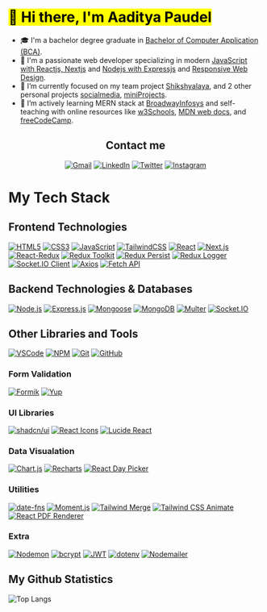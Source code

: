 # <Mark> 👋 Hi there, I'm Aaditya Paudel</mark>

- 🎓 I'm a bachelor degree graduate in <ins>Bachelor of Computer Application (BCA)</ins>.
- 🥰 I'm a passionate web developer specializing in modern <ins>JavaScript with Reactjs, Nextjs</ins> and <ins>Nodejs with Expressjs</ins> and <ins>Responsive Web Design</ins>.
- 🔭 I’m currently focused on my team project [Shikshyalaya](https://github.com/kaylinkhanal/sikshyalaya), and 2 other personal projects [socialmedia](https://github.com/adityaspaudel/miniProjects), [miniProjects](https://github.com/adityaspaudel/miniProjects).
- 🌱 I’m actively learning MERN stack at [BroadwayInfosys](https://broadwayinfosys.com/) and self-teaching with online resources like [w3Schools](https://www.w3schools.com/), [MDN web docs](https://developer.mozilla.org/en-US/docs/Learn), and [freeCodeCamp](https://www.freecodecamp.org/).

<div align="center">
  <h2>Contact me</h2>
  
  [![Gmail](https://img.shields.io/badge/Gmail-D14836?style=for-the-badge&logo=gmail&logoColor=white)](mailto:adityaspaudel@gmail.com)
  [![LinkedIn](https://img.shields.io/badge/LinkedIn-0A66C2?style=for-the-badge&logo=linkedin&logoColor=white)](https://www.linkedin.com/in/adityaspaudel/)
  [![Twitter](https://img.shields.io/badge/Twitter-%231DA1F2.svg?style=for-the-badge&logo=Twitter&logoColor=white)](https://twitter.com/Adityaspaudel)
  [![Instagram](https://img.shields.io/badge/Instagram-%23E4405F.svg?style=for-the-badge&logo=Instagram&logoColor=white)](https://instagram.com/adityas.paudel)
</div>

# My Tech Stack

## Frontend Technologies 

[![HTML5](https://img.shields.io/badge/HTML5-E34F26?style=for-the-badge&logo=html5&logoColor=white)](https://html.com/)
[![CSS3](https://img.shields.io/badge/CSS3-1572B6?style=for-the-badge&logo=css3&logoColor=white)](https://developer.mozilla.org/en-US/docs/Web/CSS)
[![JavaScript](https://img.shields.io/badge/JavaScript-F7DF1E?style=for-the-badge&logo=javascript&logoColor=black)](https://www.javascript.com/)
[![TailwindCSS](https://img.shields.io/badge/TailwindCSS-38B2AC?style=for-the-badge&logo=tailwind-css&logoColor=white)](https://tailwindcss.com/)
[![React](https://img.shields.io/badge/React-61DAFB?style=for-the-badge&logo=react&logoColor=black)](https://react.dev/)
[![Next.js](https://img.shields.io/badge/Next.js-000000?style=for-the-badge&logo=next.js&logoColor=white)](https://nextjs.org/)
[![React-Redux](https://img.shields.io/badge/React--Redux-764ABC?style=for-the-badge&logo=redux&logoColor=white)](https://react-redux.js.org/)
[![Redux Toolkit](https://img.shields.io/badge/Redux%20Toolkit-593D88?style=for-the-badge&logo=redux&logoColor=white)](https://redux-toolkit.js.org/)
[![Redux Persist](https://img.shields.io/badge/Redux_Persist-764ABC?style=for-the-badge&logo=redux&logoColor=white)](https://github.com/rt2zz/redux-persist)
[![Redux Logger](https://img.shields.io/badge/Redux_Logger-999999?style=for-the-badge&logo=redux&logoColor=white)](https://github.com/LogRocket/redux-logger)
[![Socket.IO Client](https://img.shields.io/badge/Socket.IO_Client-000000?style=for-the-badge&logo=socket.io&logoColor=white)](https://socket.io/docs/v4/client-api/)
[![Axios](https://img.shields.io/badge/Axios-5A29E4?style=for-the-badge&logo=axios&logoColor=white)](https://axios-http.com/)
[![Fetch API](https://img.shields.io/badge/Fetch_API-0096FF?style=for-the-badge&logo=web&logoColor=white)](https://developer.mozilla.org/en-US/docs/Web/API/Fetch_API)

## Backend Technologies & Databases

[![Node.js](https://img.shields.io/badge/Node.js-339933?style=for-the-badge&logo=nodedotjs&logoColor=white)](https://nodejs.org/)
[![Express.js](https://img.shields.io/badge/Express.js-000000?style=for-the-badge&logo=express&logoColor=white)](https://expressjs.com/)
[![Mongoose](https://img.shields.io/badge/Mongoose-880000?style=for-the-badge&logo=mongoose&logoColor=white)](https://mongoosejs.com/)
[![MongoDB](https://img.shields.io/badge/MongoDB-47A248?style=for-the-badge&logo=mongodb&logoColor=white)](https://www.mongodb.com/)
[![Multer](https://img.shields.io/badge/Multer-FF9900?style=for-the-badge&logo=express&logoColor=white)](https://github.com/expressjs/multer)
[![Socket.IO](https://img.shields.io/badge/Socket.IO-000000?style=for-the-badge&logo=socket.io&logoColor=white)](https://socket.io/docs/v4/server-api/)



## Other Libraries and Tools

[![VSCode](https://img.shields.io/badge/VSCode-007ACC?style=for-the-badge&logo=visual-studio-code&logoColor=white)](https://code.visualstudio.com/)
[![NPM](https://img.shields.io/badge/NPM-CB3837?style=for-the-badge&logo=npm&logoColor=white)](https://www.npmjs.com/)
[![Git](https://img.shields.io/badge/Git-F05032?style=for-the-badge&logo=git&logoColor=white)](https://git-scm.com/)
[![GitHub](https://img.shields.io/badge/GitHub-181717?style=for-the-badge&logo=github&logoColor=white)](https://github.com/)

### Form Validation
[![Formik](https://img.shields.io/badge/Formik-2C8EBB?style=for-the-badge&logo=formik&logoColor=white)](https://formik.org/)
[![Yup](https://img.shields.io/badge/Yup-4CAF50?style=for-the-badge&logo=checkmarx&logoColor=white)](https://github.com/jquense/yup)

### UI Libraries 
[![shadcn/ui](https://img.shields.io/badge/shadcn/ui-000000?style=for-the-badge)](https://ui.shadcn.com/)
[![React Icons](https://img.shields.io/badge/React%20Icons-61DAFB?style=for-the-badge&logo=react&logoColor=black)](https://react-icons.github.io/react-icons/)
[![Lucide React](https://img.shields.io/badge/Lucide%20React-F7A600?style=for-the-badge&logo=lucide&logoColor=white)](https://lucide.dev/)

### Data Visualation
[![Chart.js](https://img.shields.io/badge/Chart.js-FF6384?style=for-the-badge&logo=chartdotjs&logoColor=white)](https://www.chartjs.org/)
[![Recharts](https://img.shields.io/badge/Recharts-FF4A00?style=for-the-badge)](https://recharts.org/)
[![React Day Picker](https://img.shields.io/badge/React_Day_Picker-90CDF4?style=for-the-badge)](https://react-day-picker.js.org/)

### Utilities
[![date-fns](https://img.shields.io/badge/date--fns-ff9800?style=for-the-badge)](https://date-fns.org/)
[![Moment.js](https://img.shields.io/badge/Moment.js-4A4A4A?style=for-the-badge)](https://momentjs.com/)
[![Tailwind Merge](https://img.shields.io/badge/Tailwind_Merge-38B2AC?style=for-the-badge)](https://github.com/dcastil/tailwind-merge)
[![Tailwind CSS Animate](https://img.shields.io/badge/Tailwind_Animate-06B6D4?style=for-the-badge)](https://github.com/benface/tailwindcss-animate)
[![React PDF Renderer](https://img.shields.io/badge/React_PDF-FF5252?style=for-the-badge)](https://react-pdf.org/)

### Extra
[![Nodemon](https://img.shields.io/badge/Nodemon-76D04B?style=for-the-badge&logo=nodemon&logoColor=white)](https://nodemon.io/)
[![bcrypt](https://img.shields.io/badge/bcrypt-4E9CAF?style=for-the-badge&logo=lock&logoColor=white)](https://github.com/kelektiv/node.bcrypt.js)
[![JWT](https://img.shields.io/badge/JWT-000000?style=for-the-badge&logo=jsonwebtokens&logoColor=white)](https://jwt.io/)
[![dotenv](https://img.shields.io/badge/dotenv-00AF91?style=for-the-badge&logo=dotenv&logoColor=white)](https://github.com/motdotla/dotenv)
[![Nodemailer](https://img.shields.io/badge/Nodemailer-3C3C3C?style=for-the-badge&logo=minutemailer&logoColor=white)](https://nodemailer.com)

## My Github Statistics

![Top Langs](https://github-readme-stats.vercel.app/api/top-langs/?username=adityaspaudel&hide_progress=false&theme=dracula)
